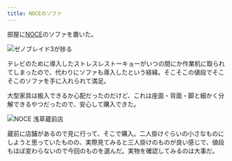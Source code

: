 ```yaml
---
title: NOCEのソファ
---
```

部屋に[NOCE](https://www.noce.co.jp/)のソファを置いた。

![](https://lh4.googleusercontent.com/iC0VT4m_t-lx3sH86RNRS4z8spZPJQmXmOUs-jA2-w8dMqbgGp3QoOIQzkz3sZ0aAU8mSWX74_-XJS9rRePSkmMwKHs1tanFND9N4sfzV38fJmcXmm88QuHkJlwPcBZ2m3361y0V2aIpMUrFA7Cy47VkYGyBTUDD7gLY2BzjAf9jIrXP5RJEgL9eC5I4xg "ゼノブレイド3が捗る")

テレビのために導入したストレスレストーキョーがいつの間にか作業机に取られてしまったので、代わりにソファも導入したという経緯。そこそこの値段でそこそこのソファを手に入れられて満足。

大型家具は搬入できるか心配だったのだけど、これは座面・背面・脚と細かく分解できるやつだったので、安心して購入できた。

![](https://lh3.googleusercontent.com/i72ol_qMfMteYY6AlCqjZSEkzkEAn9wrKDY86PYev3SkHeeNMZ7W2RJ10ivOU8RC_qyFZHygOu2lBI3kuWn1UBybcL0dbUZi3mJ57ZrVAnGjWmhL0MgsUzCAELSYCcaz4HrTNNxzHoGYjy026Wxiz6sy6fostu0uUPHRocpMfQu0eIYhpSzTk0R__ml63Q "NOCE 浅草蔵前店")

蔵前に店舗があるので見に行って、そこで購入。二人掛けぐらいの小さなものにしようと思っていたものの、実際見てみると三人掛けのものが良い感じで、値段もほぼ変わらないので今回のものを選んだ。実物を確認してみるのは大事だ。
